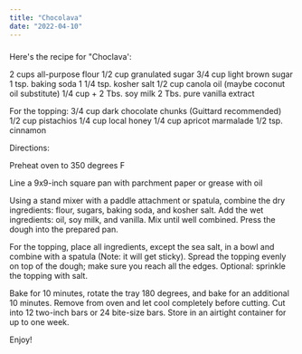 ```yaml
---
title: "Chocolava"
date: "2022-04-10"
---
```


### 

Here's the recipe for "Choclava':

2 cups all-purpose flour
1/2 cup granulated sugar
3/4 cup light brown sugar
1 tsp. baking soda
1 1/4 tsp. kosher salt
1/2 cup canola oil (maybe coconut oil substitute)
1/4 cup + 2 Tbs. soy milk
2 Tbs. pure vanilla extract

For the topping:
3/4 cup dark chocolate chunks (Guittard recommended)
1/2 cup pistachios
1/4 cup local honey
1/4 cup apricot marmalade 
1/2 tsp. cinnamon

Directions:

Preheat oven to 350 degrees F

Line a 9x9-inch square pan with parchment paper or grease with oil

Using a stand mixer with a paddle attachment or spatula, combine the dry ingredients: flour, sugars, baking soda, and kosher salt. Add the wet ingredients: oil, soy milk, and vanilla. Mix until well combined. Press the dough into the prepared pan.

For the topping, place all ingredients, except the sea salt, in a bowl and combine with a spatula (Note: it will get sticky). Spread the topping evenly on top of the dough; make sure you reach all the edges. Optional: sprinkle the topping with salt.

Bake for 10 minutes, rotate the tray 180 degrees, and bake for an additional 10 minutes. Remove from oven and let cool completely before cutting. Cut into 12 two-inch bars or 24 bite-size bars. Store in an airtight container for up to one week.

Enjoy! 

